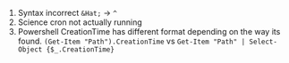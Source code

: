 1. Syntax incorrect `&Hat;` -> `^`
2. Science cron not actually running
3. Powershell CreationTime has different format depending on the way its found.
    `(Get-Item "Path").CreationTime` vs `Get-Item "Path" | Select-Object {$_.CreationTime}`

